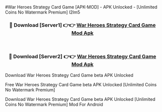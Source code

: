 #War Heroes Strategy Card Game [APK-MOD] - APK Unlocked - [Unlimited Coins No Watermark Premium] l2lm5



<div align="center">

<h3>🔴 Download [Server1] 👉👉 <a href="https://momento.my/?title=War_Heroes_Strategy_Card_Game">War Heroes Strategy Card Game Mod Apk</a></h3><br>

<h3>🔴 Download [Server2] 👉👉 <a href="https://momento.my/?title=War_Heroes_Strategy_Card_Game">War Heroes Strategy Card Game Mod Apk</a></h3>
</div>



Download War Heroes Strategy Card Game beta APK Unlocked

Free War Heroes Strategy Card Game beta APK Unlocked [Unlimited Coins No Watermark Premium]

Download War Heroes Strategy Card Game beta APK Unlocked [Unlimited Coins No Watermark Premium] Mod For Android
